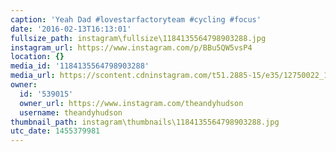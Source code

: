 ```yaml
---
caption: 'Yeah Dad #lovestarfactoryteam #cycling #focus'
date: '2016-02-13T16:13:01'
fullsize_path: instagram\fullsize\1184135564798903288.jpg
instagram_url: https://www.instagram.com/p/BBu5QW5vsP4
location: {}
media_id: '1184135564798903288'
media_url: https://scontent.cdninstagram.com/t51.2885-15/e35/12750022_1715720631981560_1795054788_n.jpg?ig_cache_key=MTE4NDEzNTU2NDc5ODkwMzI4OA%3D%3D.2
owner:
  id: '539015'
  owner_url: https://www.instagram.com/theandyhudson
  username: theandyhudson
thumbnail_path: instagram\thumbnails\1184135564798903288.jpg
utc_date: 1455379981
---
```

